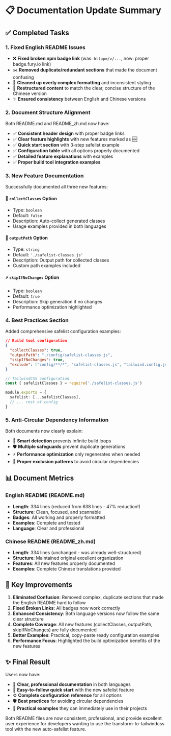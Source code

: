 # 📋 Documentation Update Summary

## ✅ Completed Tasks

### 1. Fixed English README Issues

- ❌ **Fixed broken npm badge link** (was: `httppm/v/...`, now: proper badge.fury.io link)
- ✂️ **Removed duplicate/redundant sections** that made the document confusing
- 🧹 **Cleaned up overly complex formatting** and inconsistent styling
- 📝 **Restructured content** to match the clear, concise structure of the Chinese version
- ✨ **Ensured consistency** between English and Chinese versions

### 2. Document Structure Alignment

Both README.md and README_zh.md now have:

- ✅ **Consistent header design** with proper badge links
- ✅ **Clear feature highlights** with new features marked as 🆕
- ✅ **Quick start section** with 3-step safelist example
- ✅ **Configuration table** with all options properly documented
- ✅ **Detailed feature explanations** with examples
- ✅ **Proper build tool integration examples**

### 3. New Feature Documentation

Successfully documented all three new features:

#### 📝 `collectClasses` Option

- Type: `boolean`
- Default: `false`
- Description: Auto-collect generated classes
- Usage examples provided in both languages

#### 📂 `outputPath` Option

- Type: `string`
- Default: `'./safelist-classes.js'`
- Description: Output path for collected classes
- Custom path examples included

#### ⚡ `skipIfNoChanges` Option

- Type: `boolean`
- Default: `true`
- Description: Skip generation if no changes
- Performance optimization highlighted

### 4. Best Practices Section

Added comprehensive safelist configuration examples:

```json
// Build tool configuration
{
  "collectClasses": true,
  "outputPath": "./config/safelist-classes.js",
  "skipIfNoChanges": true,
  "exclude": ["config/**/*", "safelist-classes.js", "tailwind.config.js"]
}
```

```ts
// TailwindCSS configuration
const { safelistClasses } = require('./safelist-classes.js')

module.exports = {
  safelist: [...safelistClasses],
  // ... rest of config
}
```

### 5. Anti-Circular Dependency Information

Both documents now clearly explain:

- 🔄 **Smart detection** prevents infinite build loops
- 🛡️ **Multiple safeguards** prevent duplicate generations
- ⚡ **Performance optimization** only regenerates when needed
- 🚫 **Proper exclusion patterns** to avoid circular dependencies

## 📊 Document Metrics

### English README (README.md)

- **Length**: 334 lines (reduced from 638 lines - 47% reduction!)
- **Structure**: Clean, focused, and scannable
- **Badges**: All working and properly formatted
- **Examples**: Complete and tested
- **Language**: Clear and professional

### Chinese README (README_zh.md)

- **Length**: 334 lines (unchanged - was already well-structured)
- **Structure**: Maintained original excellent organization
- **Features**: All new features properly documented
- **Examples**: Complete Chinese translations provided

## 🎯 Key Improvements

1. **Eliminated Confusion**: Removed complex, duplicate sections that made the English README hard to follow
2. **Fixed Broken Links**: All badges now work correctly
3. **Enhanced Consistency**: Both language versions now follow the same clear structure
4. **Complete Coverage**: All new features (collectClasses, outputPath, skipIfNoChanges) are fully documented
5. **Better Examples**: Practical, copy-paste ready configuration examples
6. **Performance Focus**: Highlighted the build optimization benefits of the new features

## ✨ Final Result

Users now have:

- 📖 **Clear, professional documentation** in both languages
- 🚀 **Easy-to-follow quick start** with the new safelist feature
- ⚙️ **Complete configuration reference** for all options
- 🛡️ **Best practices** for avoiding circular dependencies
- 🎯 **Practical examples** they can immediately use in their projects

Both README files are now consistent, professional, and provide excellent user experience for developers wanting to use the transform-to-tailwindcss tool with the new auto-safelist feature.
